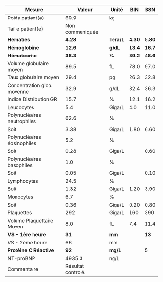 |           Mesure          |      Valeur      |   Unité  |   BIN  |   BSN  |
|---------------------------|------------------|----------|--------|--------|
|      Poids patient(e)     |       69.9       |    kg    |        |        |
|     Taille patient(e)     |  Non communiquée |          |        |        |
|        **Hématies**       |     **4.28**     |**Tera/L**|**4.30**|**5.80**|
|      **Hémoglobine**      |     **12.6**     | **g/dL** |**13.4**|**16.7**|
|      **Hématocrite**      |     **38.3**     |   **%**  |**39.2**|**48.6**|
|  Volume globulaire moyen  |       89.5       |    fL    |  78.0  |  97.0  |
|   Taux globulaire moyen   |       29.4       |    pg    |  26.3  |  32.8  |
|Concentration glob. moyenne|       32.9       |   g/dL   |  32.4  |  36.3  |
|   Indice Distribution GR  |       15.7       |     %    |  12.1  |  16.2  |
|         Leucocytes        |        5.4       |  Giga/L  |   4.0  |  11.0  |
|Polynucléaires neutrophiles|       62.6       |     %    |        |        |
|            Soit           |       3.38       |  Giga/L  |  1.80  |  6.60  |
|Polynucléaires éosinophiles|        5.2       |     %    |        |        |
|            Soit           |       0.28       |  Giga/L  |        |  0.60  |
| Polynucléaires basophiles |        1.0       |     %    |        |        |
|            Soit           |       0.05       |  Giga/L  |        |  0.10  |
|        Lymphocytes        |       24.5       |     %    |        |        |
|            Soit           |       1.32       |  Giga/L  |  1.20  |  3.90  |
|         Monocytes         |        6.7       |     %    |        |        |
|            Soit           |       0.36       |  Giga/L  |  0.20  |  0.80  |
|         Plaquettes        |        292       |  Giga/L  |   160  |   390  |
| Volume Plaquettaire Moyen |        8.0       |    fL    |   7.4  |  11.4  |
|    **VS - 1ère heure**    |      **31**      |  **mm**  |        | **13** |
|      VS - 2ème heure      |        66        |    mm    |        |        |
|  **Protéine C Réactive**  |      **92**      | **mg/L** |        |  **5** |
|         NT-proBNP         |      4935.3      |   ng/L   |        |        |
|        Commentaire        |Résultat controlé.|          |        |        |
